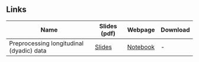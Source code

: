 ## Links 

| Name         | Slides (pdf) | Webpage | Download |
|--------------|-----------|------------|------------|
| Preprocessing longitudinal (dyadic) data | [Slides](https://jordanrvl.github.io/content/20220415_Workshop_Preprocessing.pdf) | [Notebook](https://jordanrvl.github.io/content/workshop_prepocessing.html) | - |